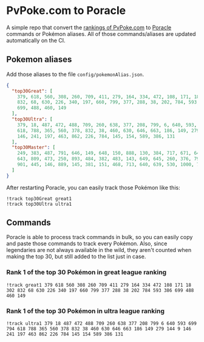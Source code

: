 # PvPoke.com to Poracle
A simple repo that convert the [rankings of PvPoke.com](https://pvpoke.com/rankings/) to [Poracle](https://github.com/KartulUdus/PoracleJS) commands or Pokémon aliases. 
All of those commands/aliases are updated automatically on the CI.

## Pokemon aliases
Add those aliases to the file `config/pokemonAlias.json`. 

<!-- aliases-start -->
```json
{
  "top30Great": [
    379, 618, 560, 308, 260, 709, 411, 279, 164, 334, 472, 108, 171, 18, 302,
    832, 68, 630, 226, 340, 197, 660, 799, 377, 288, 38, 202, 784, 593, 386,
    699, 488, 460, 149
  ],
  "top30Ultra": [
    379, 18, 487, 472, 488, 709, 260, 638, 377, 208, 799, 6, 640, 593, 699, 794,
    618, 788, 365, 560, 378, 832, 38, 460, 630, 646, 663, 186, 149, 279, 144, 9,
    146, 241, 197, 463, 862, 226, 784, 145, 154, 589, 386, 131
  ],
  "top30Master": [
    249, 383, 487, 791, 646, 149, 648, 150, 888, 130, 384, 717, 671, 644, 716,
    643, 809, 473, 250, 893, 484, 382, 483, 143, 649, 645, 260, 376, 794, 635,
    901, 445, 146, 889, 145, 381, 151, 468, 713, 640, 639, 530, 1000, 784
  ]
}
```
<!-- aliases-end -->

After restarting Poracle, you can easily track those Pokémon like this:
```shell
!track top30Great great1
!track top30Ultra ultra1
```

## Commands
Poracle is able to process track commands in bulk, so you can easily copy and paste those commands to track every Pokémon. 
Also, since legendaries are not always available in the wild, they aren't counted when making the top 30, but still added to the list just in case.

### Rank 1 of the top 30 Pokémon in great league ranking
<!-- top30great-start -->
```
!track great1 379 618 560 308 260 709 411 279 164 334 472 108 171 18 302 832 68 630 226 340 197 660 799 377 288 38 202 784 593 386 699 488 460 149
```
<!-- top30great-end -->

### Rank 1 of the top 30 Pokémon in ultra league ranking
<!-- top30ultra-start -->
```
!track ultra1 379 18 487 472 488 709 260 638 377 208 799 6 640 593 699 794 618 788 365 560 378 832 38 460 630 646 663 186 149 279 144 9 146 241 197 463 862 226 784 145 154 589 386 131
```
<!-- top30ultra-end -->
